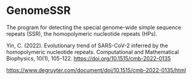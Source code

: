 # GenomeSSR
The program for detecting the special genome-wide simple sequence repeats (SSR), the homopolymeric nucleotide repeats (HPs).

Yin, C. (2022). Evolutionary trend of SARS-CoV-2 inferred by the homopolymeric nucleotide repeats. Computational and Mathematical Biophysics, 10(1), 105-122. https://doi.org/10.1515/cmb-2022-0135

https://www.degruyter.com/document/doi/10.1515/cmb-2022-0135/html
